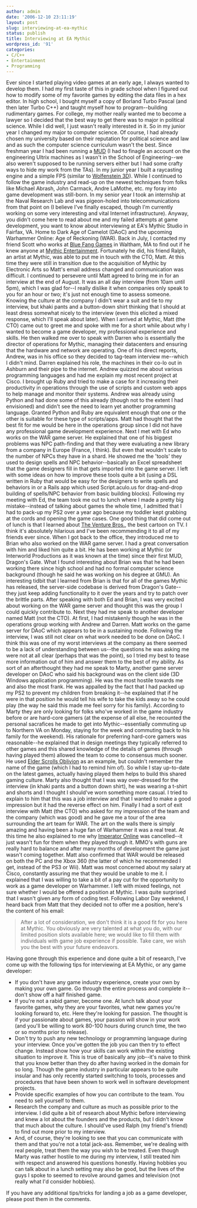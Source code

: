 ```yaml
---
author: admin
date: '2006-12-10 23:11:19'
layout: post
slug: interviewing-at-ea-mythic
status: publish
title: Interviewing at EA Mythic
wordpress_id: '91'
categories:
- C/C++
- Entertainment
- Programming
---
```


Ever since I started playing video games at an early age, I always
wanted to develop them. I had my first taste of this in grade school
when I figured out how to modify some of my favorite games by editing
the data files in a hex editor. In high school, I bought myself a copy
of Borland Turbo Pascal (and then later Turbo C++) and taught myself how
to program--building rudimentary games. For college, my mother really
wanted me to become a lawyer so I decided that the best way to get there
was to major in political science. While I did well, I just wasn't
really interested in it. So in my junior year I changed my major to
computer science. Of course, I had already chosen my university based on
their reputation for political science and law and as such the computer
science curriculum wasn't the best. Since freshman year I had been
running a [MUD](http://en.wikipedia.org/wiki/MUD) (I had to finagle an
account on the engineering Ultrix machines as I wasn't in the School of
Engineering--we also weren't supposed to be running servers either but I
had some crafty ways to hide my work from the TAs). In my junior year I
built a raycasting engine and a simple FPS (similar to [Wolfenstein
3D](http://en.wikipedia.org/wiki/Wolfenstein_3D)). While I continued to
follow the game industry and read-up on the newest techniques from folks
like Michael Abrash, John Carmack, Andre LaMothe, etc. my foray into
game development was still-born. In my senior year I took an internship
at the Naval Research Lab and was pigeon-holed into telecommunications
from that point on (I believe I've finally escaped, though I'm currently
working on some very interesting and vital Internet infrastructure).
Anyway, you didn't come here to read about me and my failed attempts at
game development, you want to know about interviewing at EA's Mythic
Studio in Fairfax, VA. Home to Dark Age of Camelot (DAoC) and the
upcoming Warhammer Online: Age of Reckoning (WAR). Back in July, I
contacted my friend Scott who works at [Blue Fang
Games](http://www.bluefang.com/) in Waltham, MA to find out if he knew
anyone at [Mythic Entertainment](http://www.mythicentertainment.com/).
Fortunately he did, his friend Ralph, an artist at Mythic, was able to
put me in touch with the CTO, Matt. At this time they were still in
transition due to the acquisition of Mythic by Electronic Arts so Matt's
email address changed and communication was difficult. I continued to
persevere until Matt agreed to bring me in for an interview at the end
of August. It was an all day interview (from 10am until 5pm), which I
was glad for--I really dislike it when companies only speak to you for
an hour or two; it's just not enough time to assess someone. Knowing the
culture at the company I didn't wear a suit and tie to my interview, but
khaki pants and a button-down shirt thinking that I should at least
dress somewhat nicely to the interview (even this elicited a mixed
response, which I'll speak about later). When I arrived at Mythic, Matt
(the CTO) came out to greet me and spoke with me for a short while about
why I wanted to become a game developer, my professional experience and
skills. He then walked me over to speak with Darren who is essentially
the director of operations for Mythic, managing their datacenters and
ensuring that the hardware and network are operating. One of his direct
reports, Andrew, was in his office so they decided to tag-team interview
me--which I didn't mind. Darren explained his role, the machines in
their co-lo out in Ashburn and their pipe to the internet. Andrew
quizzed me about various programming languages and had me explain my
most recent project at Cisco. I brought up Ruby and tried to make a case
for it increasing their productivity in operations through the use of
scripts and custom web apps to help manage and monitor their systems.
Andrew was already using Python and had done some of this already
(though not to the extent I had envisioned) and didn't see the need to
learn yet another programming language. Granted Python and Ruby are
equivalent enough that one or the other is suitable for these type of
scripts/apps. Matt had thought that the best fit for me would be here in
the operations group since I did not have any professional game
development experience. Next I met with Ed who works on the WAR game
server. He explained that one of his biggest problems was NPC
path-finding and that they were evaluating a new library from a company
in Europe (France, I think). But even that wouldn't scale to the number
of NPCs they have in a shard. He showed me the 'tools' they used to
design spells and NPC behavior--basically an Excel spreadsheet that the
game designers fill in that gets imported into the game server. I left
with some ideas on how to improve these tools quite a bit (using a DSL
written in Ruby that would be easy for the designers to write spells and
behaviors in or a Rails app which used Script.aculo.us for drag-and-drop
building of spells/NPC behavior from basic building blocks). Following
my meeting with Ed, the team took me out to lunch where I made a pretty
big mistake--instead of talking about games the whole time, I admitted
that I had to pack-up my PS2 over a year ago because my toddler kept
grabbing at the cords and opening the game cases. One good thing that
did come out of lunch is that I learned about [The Venture
Bros.](http://www.adultswim.com/shows/venturebros/), the best cartoon on
TV. I think it's absolutely hilarious and I've been recommending it to
all of my friends ever since. When I got back to the office, they
introduced me to Brian who also worked on the WAR game server. I had a
great conversation with him and liked him quite a bit. He has been
working at Mythic (or Interworld Productions as it was known at the
time) since their first MUD, Dragon's Gate. What I found interesting
about Brian was that he had been working there since high school and had
no formal computer science background (though he said he was working on
his degree at GMU). An interesting tidbit that I learned from Brian is
that for all of the games Mythic has released, the server-side codebase
is derived from Dragon's Gate--they just keep adding functionality to it
over the years and try to patch over the brittle parts. After speaking
with both Ed and Brian, I was very excited about working on the WAR game
server and thought this was the group I could quickly contribute to.
Next they had me speak to another developer named Matt (not the CTO). At
first, I had mistakenly though he was in the operations group working
with Andrew and Darren. Matt works on the game server for DAoC which
appears to be in a sustaining mode. Following the interview, I was still
not clear on what work needed to be done on DAoC. I think this was one
of my worst interviews at the company as there seemed to be a lack of
understanding between us--the questions he was asking me were not at all
clear (perhaps that was the point), so I tried my best to tease more
information out of him and answer them to the best of my ability. As
sort of an afterthought they had me speak to Marty, another game server
developer on DAoC who said his background was on the client side (3D
Windows application programming). He was the most hostile towards me and
also the most frank. He was appalled by the fact that I had packed up my
PS2 to prevent my children from breaking it--he explained that if he
were in that position he would tell his wife to take the kids away so he
could play (the way he said this made me feel sorry for his family).
According to Marty they are only looking for folks who've worked in the
game industry before or are hard-core gamers (at the expense of all
else, he recounted the personal sacrafices he made to get into
Mythic--essentially commuting up to Northern VA on Monday, staying for
the week and commuting back to his family for the weekend). His
rationale for preferring hard-core gamers was reasonable--he explained
that in design meetings they typically referred to other games and this
shared knowledge of the details of games (through having played them)
allowed the team to come to consensus much sooner. He used [Elder
Scrolls
Oblivion](http://www.elderscrolls.com/games/oblivion_overview.htm) as an
example, but couldn't remember the name of the game (which I had to
remind him of). So while I stay up-to-date on the latest games, actually
having played them helps to build this shared gaming culture. Marty also
thought that I was way over-dressed for the interview (in khaki pants
and a button down shirt), he was wearing a t-shirt and shorts and I
thought I should've worn something more casual. I tried to explain to
him that this was a job interview and that I wanted to make a good
impression but it had the reverse effect on him. Finally I had a sort of
exit interview with Matt (the CTO) who asked for my impression of the
team and the company (which was good) and he gave me a tour of the area
surrounding the art team for WAR. The art on the walls there is simply
amazing and having been a huge fan of Warhammer it was a real treat. At
this time he also explained to me why [Imperator
Online](http://en.wikipedia.org/wiki/Mythic_Entertainment#Presently) was
cancelled--it just wasn't fun for them when they played through it.
MMO's with guns are really hard to balance and after many months of
development the game just wasn't coming together. Matt also confirmed
that WAR would be released on both the PC and the Xbox 360 (the latter
of which he recommended I get, instead of the PS3 or Wii). Matt was most
concerned about my salary at Cisco, constantly assuring me that they
would be unable to me it. I explained that I was willing to take a bit
of a pay cut for the opportunity to work as a game developer on
Warhammer. I left with mixed feelings, not sure whether I would be
offered a position at Mythic. I was quite surprised that I wasn't given
any form of coding test. Following Labor Day weekend, I heard back from
Matt that they decided not to offer me a position, here's the content of
his email:

> After a lot of consideration, we don't think it is a good fit for you
> here at Mythic. You obviously are very talented at what you do, with
> our limited position slots available here; we would like to fill them
> with individuals with game job experience if possible. Take care, we
> wish you the best with your future endeavors.

Having gone through this experience and done quite a bit of research,
I've come up with the following tips for interviewing at EA Mythic, or
any game developer:

-   If you don't have any game industry experience, create your own by
    making your own game. Go through the entire process and complete
    it--don't show off a half finished game.
-   If you're not a rabid gamer, become one. At lunch talk about your
    favorite games, why they are your favorites, what new games you're
    looking forward to, etc. Here they're looking for passion. The
    thought is if your passionate about games, your passion will show in
    your work (and you'll be willing to work 80-100 hours during crunch
    time, the two or so months prior to release).
-   Don't try to push any new technology or programming language during
    your interview. Once you've gotten the job you can then try to
    effect change. Instead show how your skills can work within the
    existing situation to improve it. This is true of basically any
    job--it's naive to think that you know better than they do after
    having worked in the domain for so long. Though the game industry in
    particular appears to be quite insular and has only recently started
    switching to tools, processes and procedures that have been shown to
    work well in software development projects.
-   Provide specific examples of how you can contribute to the team. You
    need to sell yourself to them.
-   Research the company and culture as much as possible prior to the
    interview. I did quite a bit of research about Mythic before
    interviewing and knew a lot about the founders and the products, but
    I didn't know that much about the culture. I should've used Ralph
    (my friend's friend) to find out more prior to my interview.
-   And, of course, they're looking to see that you can communicate with
    them and that you're not a total jack-ass. Remember, we're dealing
    with real people, treat them the way you wish to be treated. Even
    though Marty was rather hostile to me during my interview, I still
    treated him with respect and answered his questions honestly. Having
    hobbies you can talk about in a lunch setting may also be good, but
    the lives of the guys I spoke to seemed to revolve around games and
    television (not really what I'd consider hobbies).

If you have any additional tips/tricks for landing a job as a game
developer, please post them in the comments.
